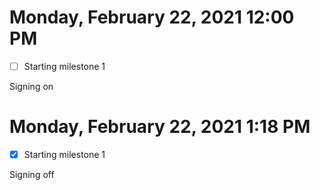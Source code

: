 # Monday, February 22, 2021 12:00 PM
- [ ] Starting milestone 1

Signing on

# Monday, February 22, 2021 1:18 PM
- [X] Starting milestone 1

Signing off
